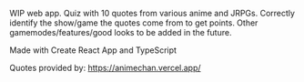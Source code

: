 WIP web app. Quiz with 10 quotes from various anime and JRPGs.
Correctly identify the show/game the quotes come from to get points.
Other gamemodes/features/good looks to be added in the future.

Made with Create React App and TypeScript

Quotes provided by: https://animechan.vercel.app/
